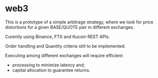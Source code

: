 # web3

This is a prototype of a simple arbitrage strategy, where we look for price distortions for a given BASE/QUOTE pair in different exchanges.

Curently using Binance, FTX and Kucoin REST APIs.

Order handling and Quantity criteria still to be implemented.

Executing among different exchanges will require efficient:
- processing to minimize latency and;
- capital allocation to guarantee returns.
